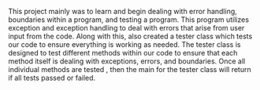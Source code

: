This project mainly was to learn and begin dealing with error handling, boundaries within a program, and testing a program.
This program utilizes exception and exception handling to deal with errors that arise from user input from the code. 
Along with this, also created a tester class which tests our code to ensure everything is working as needed. The tester class is designed to test different methods within our code to ensure that each method itself is dealing with exceptions, errors, and boundaries. Once all individual methods are tested , then the main for the tester class will return if all tests passed or failed.
